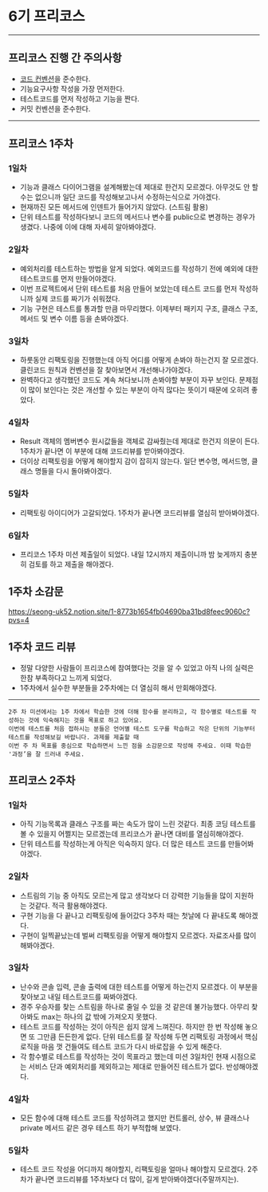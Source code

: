 # 6기 프리코스

---
## 프리코스 진행 간 주의사항
- [코드 컨벤션](https://newwisdom.tistory.com/m/96)을 준수한다.
- 기능요구사항 작성을 가장 먼저한다.
- 테스트코드를 먼저 작성하고 기능을 짠다.
- 커밋 컨벤션을 준수한다.


---

## 프리코스 1주차

### 1일차
- 기능과 클래스 다이어그램을 설계해봤는데 제대로 한건지 모르겠다. 아무것도 안 할 수는 없으니까
일단 코드를 작성해보고나서 수정하는식으로 가야겠다.
- 현재까진 모든 메서드에 인덴트가 들어가지 않았다. (스트림 활용)
- 단위 테스트를 작성하다보니 코드의 메서드나 변수를 public으로 변경하는 경우가 생겼다. 나중에 이에 대해 자세히 알아봐야겠다.

### 2일차
- 예외처리를 테스트하는 방법을 알게 되었다. 예외코드를 작성하기 전에 예외에 대한 테스트코드를 먼저 만들어야겠다.
- 이번 프로젝트에서 단위 테스트를 처음 만들어 보았는데 테스트 코드를 먼저 작성하니까 실제 코드를 짜기가 쉬워졌다.
- 기능 구현은 테스트를 통과할 만큼 마무리했다. 이제부터 패키지 구조, 클래스 구조, 메서드 및 변수 이름 등을 손봐야겠다.

### 3일차
- 하룻동안 리팩토링을 진행했는데 아직 어디를 어떻게 손봐야 하는건지 잘 모르겠다. 클린코드 원칙과 컨벤션을 잘 찾아보면서 개선해나가야겠다.
- 완벽하다고 생각했던 코드도 계속 쳐다보니까 손봐야할 부분이 자꾸 보인다. 문제점이 많이 보인다는 것은 개선할 수 있는 부분이 아직 많다는
뜻이기 때문에 오히려 좋았다.

### 4일차 
- Result 객체의 멤버변수 원시값들을 객체로 감싸줬는데 제대로 한건지 의문이 든다. 1주차가 끝나면 이 부분에 대해 코드리뷰를 받아봐야겠다.
- 더이상 리팩토링을 어떻게 해야할지 감이 잡히지 않는다. 일단 변수명, 메서드명, 클래스 명들을 다시 돌아봐야겠다.

### 5일차
- 리팩토링 아이디어가 고갈되었다. 1주차가 끝나면 코드리뷰를 열심히 받아봐야겠다.

### 6일차
- 프리코스 1주차 미션 제출일이 되었다. 내일 12시까지 제출이니까 밤 늦게까지 충분히 검토를 하고 제출을 해야겠다.


## 1주차 소감문
https://seong-uk52.notion.site/1-8773b1654fb04690ba31bd8feec9060c?pvs=4

## 1주차 코드 리뷰
- 정말 다양한 사람들이 프리코스에 참여했다는 것을 알 수 있었고 아직 나의 실력은 한참 부족하다고 느끼게 되었다.
- 1주차에서 실수한 부분들을 2주차에는 더 열심히 해서 만회해야겠다.

---
```
2주 차 미션에서는 1주 차에서 학습한 것에 더해 함수를 분리하고, 각 함수별로 테스트를 작성하는 것에 익숙해지는 것을 목표로 하고 있어요. 
이번에 테스트를 처음 접하시는 분들은 언어별 테스트 도구를 학습하고 작은 단위의 기능부터 테스트를 작성해보길 바랍니다. 과제를 제출할 때 
이번 주 차 목표를 중심으로 학습하면서 느낀 점을 소감문으로 작성해 주세요. 이때 학습한 '과정’을 잘 드러내 주세요.
```
## 프리코스 2주차

### 1일차
- 아직 기능목록과 클래스 구조를 짜는 속도가 많이 느린 것같다. 최종 코딩 테스트를 볼 수 있을지 어쩔지는 모르겠는데 프리코스가 끝나면
대비를 열심히해야겠다.
- 단위 테스트를 작성하는게 아직은 익숙하지 않다. 더 많은 테스트 코드를 만들어봐야겠다.


### 2일차
- 스트림의 기능 중 아직도 모르는게 많고 생각보다 더 강력한 기능들을 많이 지원하는 것같다. 적극 활용해야겠다.
- 구현 기능을 다 끝나고 리팩토링에 들어갔다 3주차 때는 첫날에 다 끝내도록 해야겠다.
- 구현이 일찍끝났는데 벌써 리팩토링을 어떻게 해야할지 모르겠다. 자료조사를 많이 해봐야겠다.

### 3일차
- 난수와 콘솔 입력, 콘솔 출력에 대한 테스트를 어떻게 하는건지 모르겠다. 이 부분을 찾아보고 내일 테스트코드를 짜봐야겠다.
- 경주 우승자를 찾는 스트림을 하나로 줄일 수 있을 것 같은데 불가능했다. 아무리 찾아봐도 max는 하나의 값 밖에 가져오지 못했다.
- 테스트 코드를 작성하는 것이 아직은 쉽지 않게 느껴진다. 하지만 한 번 작성해 놓으면 또 그만큼 든든한게 없다. 단위 테스트를 잘 작성해 두면
리팩토링 과정에서 핵심 로직을 마음 껏 건들여도 테스트 코드가 다시 바로잡을 수 있게 해준다.
- 각 함수별로 테스트를 작성하는 것이 목표라고 했는데 미션 3일차인 현재 시점으로는 서비스 단과 예외처리를 제외하고는 제대로 만들어진
테스트가 없다. 반성해야겠다.

### 4일차
- 모든 함수에 대해 테스트 코드를 작성하려고 했지만 컨트롤러, 상수, 뷰 클래스나 private 메서드 같은 경우 테스트 하기 부적합해 보였다.

### 5일차
- 테스트 코드 작성을 어디까지 해야할지, 리팩토링을 얼마나 해야할지 모르겠다. 2주차가 끝나면 코드리뷰를 1주차보다
더 많이, 길게 받아봐야겠다(주말까지는).